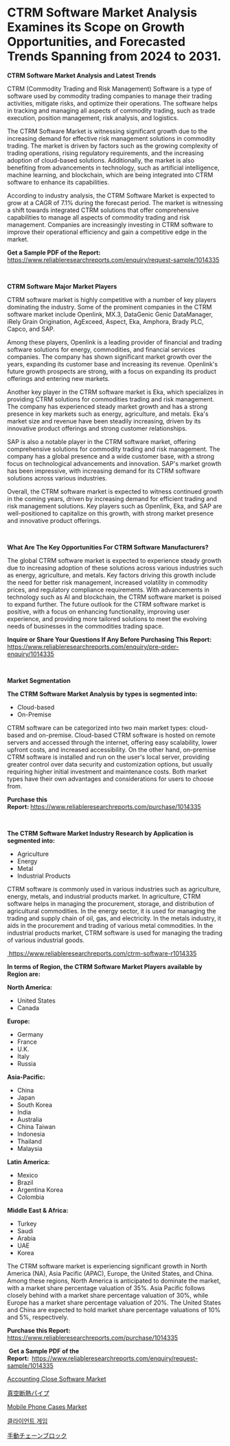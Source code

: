 <p><h1>CTRM Software Market Analysis Examines its Scope on Growth Opportunities, and Forecasted Trends Spanning from 2024 to 2031.</h1></p><p><strong>CTRM Software Market Analysis and Latest Trends</strong></p>
<p><p>CTRM (Commodity Trading and Risk Management) Software is a type of software used by commodity trading companies to manage their trading activities, mitigate risks, and optimize their operations. The software helps in tracking and managing all aspects of commodity trading, such as trade execution, position management, risk analysis, and logistics.</p><p>The CTRM Software Market is witnessing significant growth due to the increasing demand for effective risk management solutions in commodity trading. The market is driven by factors such as the growing complexity of trading operations, rising regulatory requirements, and the increasing adoption of cloud-based solutions. Additionally, the market is also benefiting from advancements in technology, such as artificial intelligence, machine learning, and blockchain, which are being integrated into CTRM software to enhance its capabilities.</p><p>According to industry analysis, the CTRM Software Market is expected to grow at a CAGR of 7.1% during the forecast period. The market is witnessing a shift towards integrated CTRM solutions that offer comprehensive capabilities to manage all aspects of commodity trading and risk management. Companies are increasingly investing in CTRM software to improve their operational efficiency and gain a competitive edge in the market.</p></p>
<p><strong>Get a Sample PDF of the Report:&nbsp;</strong> <a href="https://www.reliableresearchreports.com/enquiry/request-sample/1014335">https://www.reliableresearchreports.com/enquiry/request-sample/1014335</a></p>
<p>&nbsp;</p>
<p><strong>CTRM Software Major Market Players</strong></p>
<p><p>CTRM software market is highly competitive with a number of key players dominating the industry. Some of the prominent companies in the CTRM software market include Openlink, MX.3, DataGenic Genic DataManager, iRely Grain Origination, AgExceed, Aspect, Eka, Amphora, Brady PLC, Capco, and SAP.</p><p>Among these players, Openlink is a leading provider of financial and trading software solutions for energy, commodities, and financial services companies. The company has shown significant market growth over the years, expanding its customer base and increasing its revenue. Openlink's future growth prospects are strong, with a focus on expanding its product offerings and entering new markets.</p><p>Another key player in the CTRM software market is Eka, which specializes in providing CTRM solutions for commodities trading and risk management. The company has experienced steady market growth and has a strong presence in key markets such as energy, agriculture, and metals. Eka's market size and revenue have been steadily increasing, driven by its innovative product offerings and strong customer relationships.</p><p>SAP is also a notable player in the CTRM software market, offering comprehensive solutions for commodity trading and risk management. The company has a global presence and a wide customer base, with a strong focus on technological advancements and innovation. SAP's market growth has been impressive, with increasing demand for its CTRM software solutions across various industries.</p><p>Overall, the CTRM software market is expected to witness continued growth in the coming years, driven by increasing demand for efficient trading and risk management solutions. Key players such as Openlink, Eka, and SAP are well-positioned to capitalize on this growth, with strong market presence and innovative product offerings.</p></p>
<p>&nbsp;</p>
<p><strong>What Are The Key Opportunities For CTRM Software Manufacturers?</strong></p>
<p><p>The global CTRM software market is expected to experience steady growth due to increasing adoption of these solutions across various industries such as energy, agriculture, and metals. Key factors driving this growth include the need for better risk management, increased volatility in commodity prices, and regulatory compliance requirements. With advancements in technology such as AI and blockchain, the CTRM software market is poised to expand further. The future outlook for the CTRM software market is positive, with a focus on enhancing functionality, improving user experience, and providing more tailored solutions to meet the evolving needs of businesses in the commodities trading space.</p></p>
<p><strong>Inquire or Share Your Questions If Any Before Purchasing This Report:</strong> <a href="https://www.reliableresearchreports.com/enquiry/pre-order-enquiry/1014335">https://www.reliableresearchreports.com/enquiry/pre-order-enquiry/1014335</a></p>
<p>&nbsp;</p>
<p><strong>Market Segmentation</strong></p>
<p><strong>The CTRM Software Market Analysis by types is segmented into:</strong></p>
<p><ul><li>Cloud-based</li><li>On-Premise</li></ul></p>
<p><p>CTRM software can be categorized into two main market types: cloud-based and on-premise. Cloud-based CTRM software is hosted on remote servers and accessed through the internet, offering easy scalability, lower upfront costs, and increased accessibility. On the other hand, on-premise CTRM software is installed and run on the user's local server, providing greater control over data security and customization options, but usually requiring higher initial investment and maintenance costs. Both market types have their own advantages and considerations for users to choose from.</p></p>
<p><strong>Purchase this Report:&nbsp;</strong><a href="https://www.reliableresearchreports.com/purchase/1014335">https://www.reliableresearchreports.com/purchase/1014335</a></p>
<p>&nbsp;</p>
<p><strong>The CTRM Software Market Industry Research by Application is segmented into:</strong></p>
<p><ul><li>Agriculture</li><li>Energy</li><li>Metal</li><li>Industrial Products</li></ul></p>
<p><p>CTRM software is commonly used in various industries such as agriculture, energy, metals, and industrial products market. In agriculture, CTRM software helps in managing the procurement, storage, and distribution of agricultural commodities. In the energy sector, it is used for managing the trading and supply chain of oil, gas, and electricity. In the metals industry, it aids in the procurement and trading of various metal commodities. In the industrial products market, CTRM software is used for managing the trading of various industrial goods.</p></p>
<p><a href="https://www.reliableresearchreports.com/ctrm-software-r1014335">&nbsp;https://www.reliableresearchreports.com/ctrm-software-r1014335</a></p>
<p><strong>In terms of Region, the CTRM Software Market Players available by Region are:</strong></p>
<p>
    <p> <strong> North America: </strong>
        <ul>
            <li>United States</li>
            <li>Canada</li>
        </ul>
        </p> 
    <p> <strong> Europe: </strong>
        <ul>
            <li>Germany</li>
            <li>France</li>
            <li>U.K.</li>
            <li>Italy</li>
            <li>Russia</li>
        </ul>
        </p> 
    <p> <strong> Asia-Pacific: </strong>
        <ul>
            <li>China</li>
            <li>Japan</li>
            <li>South Korea</li>
            <li>India</li>
            <li>Australia</li>
            <li>China Taiwan</li>
            <li>Indonesia</li>
            <li>Thailand</li>
            <li>Malaysia</li>
        </ul>
        </p> 
    <p> <strong> Latin America: </strong>
        <ul>
            <li>Mexico</li>
            <li>Brazil</li>
            <li>Argentina Korea</li>
            <li>Colombia</li>
        </ul>
        </p> 
    <p> <strong> Middle East & Africa: </strong>
        <ul>
            <li>Turkey</li>
            <li>Saudi</li>
            <li>Arabia</li>
            <li>UAE</li>
            <li>Korea</li>
        </ul>
    </p>
    </p>
<p><p>The CTRM software market is experiencing significant growth in North America (NA), Asia Pacific (APAC), Europe, the United States, and China. Among these regions, North America is anticipated to dominate the market, with a market share percentage valuation of 35%. Asia Pacific follows closely behind with a market share percentage valuation of 30%, while Europe has a market share percentage valuation of 20%. The United States and China are expected to hold market share percentage valuations of 10% and 5%, respectively.</p></p>
<p><strong>Purchase this Report: </strong><a href="https://www.reliableresearchreports.com/purchase/1014335">https://www.reliableresearchreports.com/purchase/1014335</a></p>
<p>&nbsp;<strong>Get a Sample PDF of the Report:&nbsp;&nbsp;</strong><a href="https://www.reliableresearchreports.com/enquiry/request-sample/1014335">https://www.reliableresearchreports.com/enquiry/request-sample/1014335</a></p>
<p><strong></strong></p>
<p><p><a href="https://github.com/zjyglelu/Market-Research-Report-List-2/blob/main/accounting-close-software-market.md">Accounting Close Software Market</a></p><p><a href="https://medium.com/@terrellconn2023/%E7%9C%9F%E7%A9%BA%E6%96%AD%E7%86%B1%E3%83%91%E3%82%A4%E3%83%97%E5%B8%82%E5%A0%B4-%E7%A8%AE%E9%A1%9E-%E7%94%A8%E9%80%94-%E3%81%8A%E3%82%88%E3%81%B3%E5%9C%B0%E7%90%86%E3%81%AB%E3%82%88%E3%82%8B%E5%8C%85%E6%8B%AC%E7%9A%84%E3%81%AA%E8%A9%95%E4%BE%A1-76fea753cb3c">真空断熱パイプ</a></p><p><a href="https://www.linkedin.com/pulse/mobile-phone-cases-market-trends-forecast-competitive-analysis-a6tae?trackingId=8nJBcw0N%2BJwH4fBg1JrlCQ%3D%3D">Mobile Phone Cases Market</a></p><p><a href="https://medium.com/@ukaszduda1/%EA%B3%A0%EA%B0%9D-%EA%B2%8C%EC%9E%84-%EC%8B%9C%EC%9E%A5-%EA%B7%9C%EB%AA%A8%EB%8A%94-%EA%B8%80%EB%A1%9C%EB%B2%8C-%EC%82%B0%EC%97%85%EC%97%90%EC%84%9C-%EC%B5%9C%EA%B3%A0%EC%9D%98-%EB%A7%88%EC%BC%80%ED%8C%85-%EC%B1%84%EB%84%90%EC%9D%84-%EB%93%9C%EB%9F%AC%EB%82%B8%EB%8B%A4-1c0dcc06b583">클라이언트 게임</a></p><p><a href="https://medium.com/@abdulkoss2015/%E3%83%9E%E3%83%8B%E3%83%A5%E3%82%A2%E3%83%AB%E3%83%81%E3%82%A7%E3%83%BC%E3%83%B3%E3%83%96%E3%83%AD%E3%83%83%E3%82%AF%E5%B8%82%E5%A0%B4-%E5%B8%82%E5%A0%B4cagr-%E5%B8%82%E5%A0%B4%E5%8B%95%E5%90%91-%E6%88%90%E9%95%B7%E6%88%A6%E7%95%A5%E3%81%AB%E9%96%A2%E3%81%99%E3%82%8Binsights-02f9ec1ea7fd">手動チェーンブロック</a></p></p>